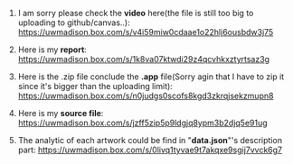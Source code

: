 1. I am sorry please check the **video** here(the file is still too big to uploading to github/canvas..): 
https://uwmadison.box.com/s/v4i59miw0cdaae1o22hlj6ousbdw3j75

2. Here is my **report**:
https://uwmadison.box.com/s/1k8va07ktwdi29z4qcvhkxztyrtsaz3g

3. Here is the .zip file conclude the **.app** file(Sorry agin that I have to zip it since it's bigger than the uploading limit):
https://uwmadison.box.com/s/n0judgs0scofs8kgd3zkrqjsekzmupn8

4. Here is my **source file**:
https://uwmadison.box.com/s/jzff5zip5p9ldgjq8ypm3b2djq5e91ug

5. The analytic of each artwork could be find in "**data.json**"'s description part:
https://uwmadison.box.com/s/0livq1tyvae9t7akqxe9sgij7vvck6g7
